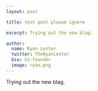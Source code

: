 ```yaml
---
layout: post

title: test post please ignore

excerpt: Trying out the new blag.

author:
  name: Ryan Lester
  twitter: TheRyanLester
  bio: Co-founder
  image: ryan.png
---
```


Trying out the new blag.
